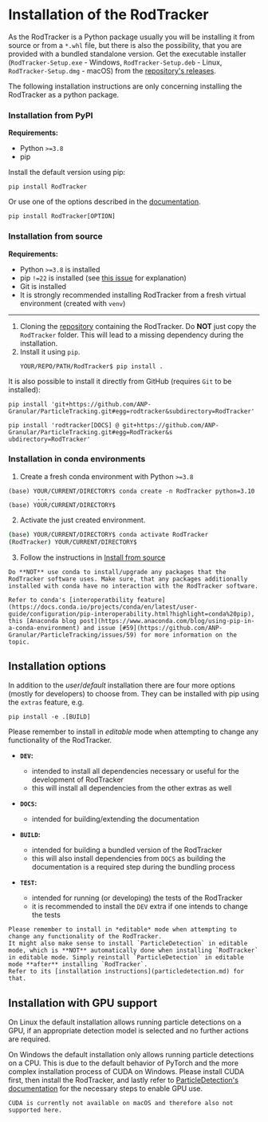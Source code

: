 # Installation of the RodTracker
As the RodTracker is a Python package usually you will be installing it from source or from a `*.whl` file, but there is also the possibility, that you are provided with a bundled standalone version. Get the executable installer (`RodTracker-Setup.exe` - Windows, `RodTracker-Setup.deb` - Linux, `RodTracker-Setup.dmg` - macOS) from the [repository's releases](https://github.com/ANP-Granular/ParticleTracking/releases).

The following installation instructions are only concerning installing the RodTracker as a python package.

### Installation from PyPI
**Requirements:**
- Python `>=3.8`
- pip

Install the default version using pip:
```shell
pip install RodTracker
```
Or use one of the options described in the [documentation](https://particletracking.readthedocs.io/en/stable/installation/rodtracker.html#installation-options).
```shell
pip install RodTracker[OPTION]
```

### Installation from source

**Requirements:**
- Python `>=3.8` is installed
- pip `!=22` is installed (see [this issue](https://github.com/pypa/pip/issues/10851) for explanation)
- Git is installed
- It is strongly recommended installing RodTracker from a fresh virtual environment (created with `venv`)
---

1. Cloning the [repository](https://github.com/ANP-Granular/ParticleTracking) containing the RodTracker. Do **NOT** just copy the `RodTracker` folder. This will lead to a missing dependency during the installation.
2. Install it using `pip`.
   ```shell
   YOUR/REPO/PATH/RodTracker$ pip install .
   ```

It is also possible to install it directly from GitHub (requires `Git` to be installed):
```shell
pip install 'git+https://github.com/ANP-Granular/ParticleTracking.git#egg=rodtracker&subdirectory=RodTracker'
```
```shell
pip install 'rodtracker[DOCS] @ git+https://github.com/ANP-Granular/ParticleTracking.git#egg=RodTracker&s
ubdirectory=RodTracker'
```

### Installation in conda environments
1. Create a fresh conda environment with Python `>=3.8`
  ```shell
  (base) YOUR/CURRENT/DIRECTORY$ conda create -n RodTracker python=3.10
          ...
  (base) YOUR/CURRENT/DIRECTORY$
  ```
2. Activate the just created environment.
  ```bash
  (base) YOUR/CURRENT/DIRECTORY$ conda activate RodTracker
  (RodTracker) YOUR/CURRENT/DIRECTORY$
  ```
3. Follow the instructions in [Install from source](#installation-from-source)

```{important}
Do **NOT** use conda to install/upgrade any packages that the RodTracker software uses. Make sure, that any packages additionally installed with conda have no interaction with the RodTracker software.

Refer to conda's [interoperatbility feature](https://docs.conda.io/projects/conda/en/latest/user-guide/configuration/pip-interoperability.html?highlight=conda%20pip), this [Anaconda blog post](https://www.anaconda.com/blog/using-pip-in-a-conda-environment) and issue [#59](https://github.com/ANP-Granular/ParticleTracking/issues/59) for more information on the topic.
```

## Installation options
In addition to the *user*/*default* installation there are four more options (mostly for developers) to choose from. They can be installed with pip using the `extras` feature, e.g.
```shell
pip install -e .[BUILD]
```
Please remember to install in *editable* mode when attempting to change any functionality of the RodTracker.

- **`DEV`:**
  - intended to install all dependencies necessary or useful for the development of RodTracker
  - this will install all dependencies from the other extras as well

- **`DOCS`:**
   - intended for building/extending the documentation

- **`BUILD`:**
  - intended for building a bundled version of the RodTracker
  - this will also install dependencies from `DOCS` as building the documentation is a required step during the bundling process

- **`TEST`:**
  - intended for running (or developing) the tests of the RodTracker
  - it is recommended to install the `DEV` extra if one intends to change the tests


```{hint}
Please remember to install in *editable* mode when attempting to change any functionality of the RodTracker.
It might also make sense to install `ParticleDetection` in editable mode, which is **NOT** automatically done when installing `RodTracker` in editable mode. Simply reinstall `ParticleDetection` in editable mode **after** installing `RodTracker`.
Refer to its [installation instructions](particledetection.md) for that.
```

## Installation with GPU support
On Linux the default installation allows running particle detections on a GPU, if an appropriate detection model is selected and no further actions are required.

On Windows the default installation only allows running particle detections on a CPU. This is due to the default behavior of PyTorch and the more complex installation process of CUDA on Windows.
Please install CUDA first, then install the RodTracker, and lastly refer to [ParticleDetection's documentation](https://particletracking.readthedocs.io/en/latest/installation/particledetection.html#behavior-on-windows) for the necessary steps to enable GPU use.

```{note}
CUDA is currently not available on macOS and therefore also not supported here.
```
